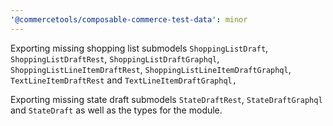 ```yaml
---
'@commercetools/composable-commerce-test-data': minor
---
```


Exporting missing shopping list submodels `ShoppingListDraft`, `ShoppingListDraftRest`, `ShoppingListDraftGraphql`, `ShoppingListLineItemDraftRest`, `ShoppingListLineItemDraftGraphql`, `TextLineItemDraftRest` and `TextLineItemDraftGraphql,`

Exporting missing state draft submodels `StateDraftRest`, `StateDraftGraphql` and `StateDraft` as well as the types for the module.
